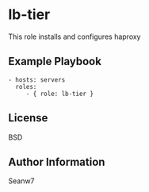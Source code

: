 lb-tier
=========

This role installs and configures haproxy

Example Playbook
----------------

    - hosts: servers
      roles:
         - { role: lb-tier }

License
-------

BSD

Author Information
------------------

Seanw7
